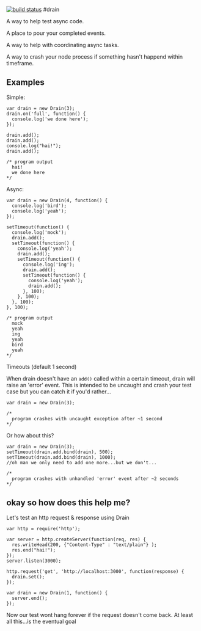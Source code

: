[![build status](https://secure.travis-ci.org/brianc/drain.png)](http://travis-ci.org/brianc/drain)
#drain

A way to help test async code.

A place to pour your completed events.

A way to help with coordinating async tasks.

A way to crash your node process if something hasn't happend within timeframe.

## Examples

Simple:

    var drain = new Drain(3);
    drain.on('full', function() {
      console.log('we done here');
    });

    drain.add();
    drain.add();
    console.log("hai!");
    drain.add();

    /* program output
      hai!
      we done here
    */

Async:

    var drain = new Drain(4, function() {
      console.log('bird');
      console.log('yeah');
    });

    setTimeout(function() { 
      console.log('mock');
      drain.add();
      setTimeout(function() {
        console.log('yeah');
        drain.add();
        setTimeout(function() {
          console.log('ing');
          drain.add();
          setTimeout(function() {
            console.log('yeah');
            drain.add();
          }, 100);
        }, 100);
      }, 100);       
    }, 100);

    /* program output
      mock
      yeah
      ing
      yeah
      bird
      yeah
    */

Timeouts (default 1 second)

When drain doesn't have an `add()` called within a certain timeout, drain will raise an 'error' event.  This is intended to be uncaught and crash your test case but you can catch it if you'd rather...

    var drain = new Drain(3);
    
    /*
      program crashes with uncaught exception after ~1 second
    */

Or how about this?

    var drain = new Drain(3);
    setTimeout(drain.add.bind(drain), 500);
    setTimeout(drain.add.bind(drain), 1000);
    //oh man we only need to add one more...but we don't...
    
    /*
      program crashes with unhandled 'error' event after ~2 seconds
    */


## okay so how does this help me?

Let's test an http request & response using Drain

    var http = require('http');

    var server = http.createServer(function(req, res) {
      res.writeHead(200, {"Content-Type" : "text/plain"} );
      res.end("hai!");
    });
    server.listen(3000);

    http.request('get', 'http://localhost:3000', function(response) {
      drain.set();
    });

    var drain = new Drain(1, function() {
      server.end();
    });

Now our test wont hang forever if the request doesn't come back.  At least all this...is the eventual goal
